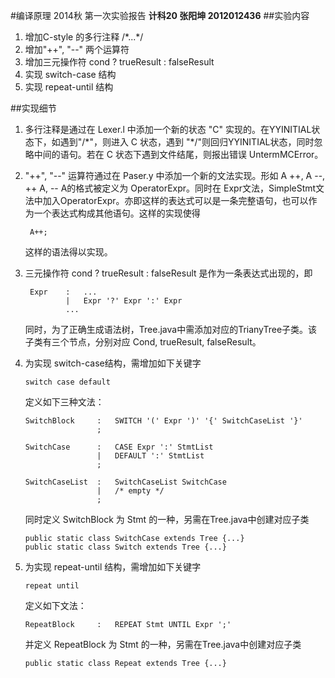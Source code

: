 #编译原理 2014秋 第一次实验报告
**计科20 张阳坤 2012012436**
##实验内容
1. 增加C-style 的多行注释 /\*...\*/
2. 增加"++", "--" 两个运算符
3. 增加三元操作符 cond ? trueResult : falseResult
4. 实现 switch-case 结构
5. 实现 repeat-until 结构

##实现细节
1. 多行注释是通过在 Lexer.l 中添加一个新的状态 "C" 实现的。在YYINITIAL状态下，如遇到"/\*"，则进入 C 状态，遇到 "\*/"则回归YYINITIAL状态，同时忽略中间的语句。若在 C 状态下遇到文件结尾，则报出错误 UntermMCError。
2. "++", "--" 运算符通过在 Paser.y 中添加一个新的文法实现。形如 A ++, A --, ++ A, -- A的格式被定义为 OperatorExpr。同时在 Expr文法，SimpleStmt文法中加入OperatorExpr。亦即这样的表达式可以是一条完整语句，也可以作为一个表达式构成其他语句。这样的实现使得 

		A++;
	这样的语法得以实现。
3. 三元操作符 cond ? trueResult : falseResult 是作为一条表达式出现的，即

		Expr	:	...
				|	Expr '?' Expr ':' Expr
				...
	同时，为了正确生成语法树，Tree.java中需添加对应的TrianyTree子类。该子类有三个节点，分别对应 Cond, trueResult, falseResult。
4.  为实现 switch-case结构，需增加如下关键字
		
		switch case default  	
	定义如下三种文法：
	
		SwitchBlock		:	SWITCH '(' Expr ')' '{' SwitchCaseList '}'
						;

		SwitchCase		:	CASE Expr ':' StmtList
						|	DEFAULT ':' StmtList
						;

		SwitchCaseList	:	SwitchCaseList SwitchCase
                		|	/* empty */
                		;
    同时定义 SwitchBlock 为 Stmt 的一种，另需在Tree.java中创建对应子类

		public static class SwitchCase extends Tree {...}
		public static class Switch extends Tree {...}
4.  为实现 repeat-until 结构，需增加如下关键字
		
		repeat until  	
	定义如下文法：
	
		RepeatBlock		:	REPEAT Stmt UNTIL Expr ';'
    并定义 RepeatBlock 为 Stmt 的一种，另需在Tree.java中创建对应子类
    
		public static class Repeat extends Tree {...}

